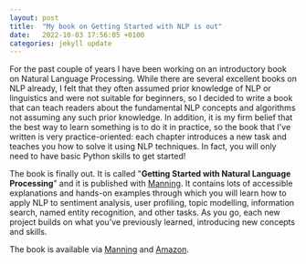 ```yaml
---
layout: post
title:  "My book on Getting Started with NLP is out"
date:   2022-10-03 17:56:05 +0100
categories: jekyll update
---
```

For the past couple of years I have been working on an introductory book on Natural Language Processing.
While there are several excellent books on NLP already, I felt that they often assumed prior knowledge of NLP or linguistics and were not suitable for beginners, so I decided to write a book that can teach readers about the fundamental NLP concepts and algorithms not assuming any such prior knowledge.
In addition, it is my firm belief that the best way to learn something is to do it in practice, so the book that I've written is very practice-oriented: each chapter introduces a new task and teaches you how to solve it using NLP techniques. 
In fact, you will only need to have basic Python skills to get started!

The book is finally out. It is called "**Getting Started with Natural Language Processing**" and it is published with [Manning](https://www.manning.com/books/getting-started-with-natural-language-processing?utm_source=linkedin&utm_medium=author&utm_campaign=book_kochmar_getting_10_1_19).
It contains lots of accessible explanations and hands-on examples through which you will learn how to apply NLP to sentiment analysis, user profiling, topic modelling, information search, named entity recognition, and other tasks. 
As you go, each new project builds on what you’ve previously learned, introducing new concepts and skills.

The book is available via [Manning](https://www.manning.com/books/getting-started-with-natural-language-processing?utm_source=linkedin&utm_medium=author&utm_campaign=book_kochmar_getting_10_1_19) and [Amazon](https://www.amazon.co.uk/Getting-Started-Natural-Language-Processing/dp/1617296767/ref=tmm_pap_swatch_0?_encoding=UTF8&qid=&sr=).